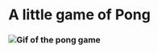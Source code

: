### <h1>A little game of Pong</h1>

### ![Gif of the pong game](https://github.com/MobiusXXF/pong/blob/main/pong.gif "Preview")
